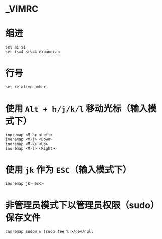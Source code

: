 # \_VIMRC

# 缩进

```vim
set ai si
set ts=4 sts=4 expandtab
```

# 行号

```vim
set relativenumber
```

# 使用 `Alt + h/j/k/l` 移动光标（输入模式下）

```vim
inoremap <M-h> <Left>
inoremap <M-j> <Down>
inoremap <M-k> <Up>
inoremap <M-l> <Right>
```

# 使用 `jk` 作为 `ESC`（输入模式下）

```vim
inoremap jk <esc>
```

# 非管理员模式下以管理员权限（sudo）保存文件

```
cnoremap sudow w !sudo tee % >/dev/null
```

